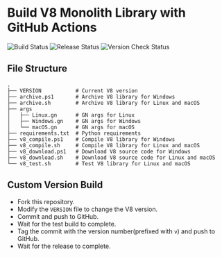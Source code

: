 # Build V8 Monolith Library with GitHub Actions

![Build Status](https://github.com/kuoruan/libv8/actions/workflows/v8-build-test.yml/badge.svg)
![Release Status](https://github.com/kuoruan/libv8/actions/workflows/v8-release.yml/badge.svg)
![Version Check Status](https://github.com/kuoruan/libv8/actions/workflows/v8-version-check.yml/badge.svg)


## File Structure

```
.
├── VERSION           # Current V8 version
├── archive.ps1       # Archive V8 library for Windows
├── archive.sh        # Archive V8 library for Linux and macOS
├── args
│   ├── Linux.gn      # GN args for Linux
│   ├── Windows.gn    # GN args for Windows
│   └── macOS.gn      # GN args for macOS
├── requirements.txt  # Python requirements
├── v8_compile.ps1    # Compile V8 library for Windows
├── v8_compile.sh     # Compile V8 library for Linux and macOS
├── v8_download.ps1   # Download V8 source code for Windows
├── v8_download.sh    # Download V8 source code for Linux and macOS
└── v8_test.sh        # Test V8 library for Linux and macOS
```

## Custom Version Build

- Fork this repository.
- Modify the `VERSION` file to change the V8 version.
- Commit and push to GitHub.
- Wait for the test build to complete.
- Tag the commit with the version number(prefixed with `v`) and push to GitHub.
- Wait for the release to complete.

